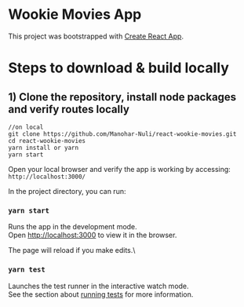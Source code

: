 # Wookie Movies App

This project was bootstrapped with [Create React App](https://github.com/facebook/create-react-app).

# Steps to download & build locally

## 1) Clone the repository, install node packages and verify routes locally

```
//on local
git clone https://github.com/Manohar-Nuli/react-wookie-movies.git
cd react-wookie-movies
yarn install or yarn
yarn start
```

Open your local browser and verify the app is working by accessing:  
`http://localhost:3000/`

In the project directory, you can run:

### `yarn start`

Runs the app in the development mode.\
Open [http://localhost:3000](http://localhost:3000) to view it in the browser.

The page will reload if you make edits.\

### `yarn test`

Launches the test runner in the interactive watch mode.\
See the section about [running tests](https://facebook.github.io/create-react-app/docs/running-tests) for more information.
